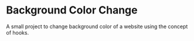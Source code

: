 # Background Color Change

A small project to change background color of a website using the concept of hooks.